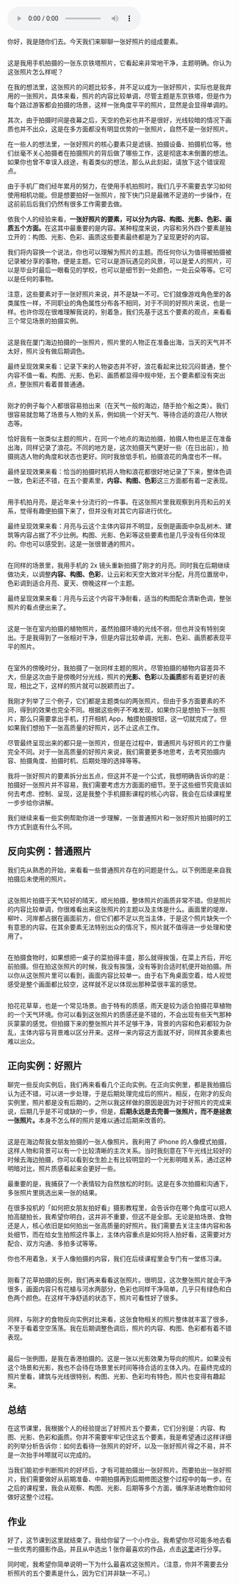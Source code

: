 <audio title="02｜一张好照片的背后，都隐含着哪些要素？" src="https://static001.geekbang.org/resource/audio/b4/6c/b4d1fc911640d5ab2003da550c01676c.mp3" controls="controls"></audio> 
<p>你好，我是随你们去。今天我们来聊聊一张好照片的组成要素。</p><p><img src="https://static001.geekbang.org/resource/image/d2/48/d2d5cef9de554140261b9281341aee48.png" alt=""></p><p>这是我用手机拍摄的一张东京铁塔照片，它看起来非常地干净，主题明确。你认为这张照片怎么样呢？</p><p>在我的想法里，这张照片的问题比较多，并不足以成为一张好照片，实际也是我弃用的一张照片。具体来看，照片的内容比较单调，尽管主题是东京铁塔，但是作为每个路过游客都会拍摄的场景，这样一张角度平平的照片，显然是会显得单调的。</p><p>其次，由于拍摄时间是夜幕之后，天空的色彩也并不是很好，光线较暗的情况下画质也并不出众，这是在多方面都没有明显优势的一张照片，自然不是一张好照片。</p><p>在一些人的想法里，一张好照片的核心要素只是滤镜、拍摄设备、拍摄机位等。他们丝毫不关心拍摄者在拍摄照片的背后做了哪些工作，这是彻底本末倒置的想法。如果你也曾不幸误入歧途，有着类似的想法，那么从此刻起，请放下这个错误观点。</p><p>由于手机厂商们经年累月的努力，在使用手机拍照时，我们几乎不需要去学习如何使用相机功能。但是想要拍好一张照片，按下快门只是最微不足道的一步操作，在这前前后后我们仍然有很多工作需要去做。</p><p>依我个人的经验来看，<strong>一张好照片的要素，可以分为内容、构图、光影、色彩、画质五个方面</strong><strong>。</strong>在这其中最重要的是内容。某种程度来说，内容和另外四个要素是独立开的：构图、光影、色彩、画质这些要素最终都是为了呈现更好的内容。</p><!-- [[[read_end]]] --><p>我们将内容换一个说法，你也可以理解为照片的主题。而任何你认为值得被拍摄被记录被分享的事物，便是主题。它可以是游玩遇见的风景，可以是爱人的照片，可以是毕业时最后一眼看见的学校，也可以是细节到一处颜色，一处云朵等等。它可以是任何的事物。</p><p>注意，这些要素对于一张好照片来说，并不是缺一不可。它们就像游戏角色里的各类属性一样，不同职业的角色属性分布各不相同，对于不同的好照片来说，也是一样。也许你现在很难理解我说的，别着急，我们先基于这五个要素的观点，来看看三个常见场景的拍摄实例。</p><p><img src="https://static001.geekbang.org/resource/image/24/50/2445cbc601f9c92772ed949a47096350.png" alt=""></p><p>这是我在厦门海边拍摄的一张照片，照片里的人物正在准备出海，当天的天气并不太好，照片没有做后期调色。</p><p>最终呈现效果来看：记录下来的人物姿态并不好，浪花看起来比较沉闷普通，整个内容不值一看。构图、光影、色彩、画质都显得中规中矩，五个要素都没有突出点，整张照片看着普普通通。</p><p><img src="https://static001.geekbang.org/resource/image/3c/18/3cc54cf9bc447943ff22258311d88418.png" alt=""></p><p>刚才的例子每个人都很容易拍出来（在天气一般的海边，随手拍个船之类）。我们很容易就忽略了场景与人物的关系，例如挑一个好天气、等待合适的浪花/人物状态等。</p><p>恰好我有一张类似主题的照片，在同一个地点的海边拍摄，拍摄人物也是正在准备出海，同样记录了浪花。不同的地方是，这次拍摄天气更好一些（在日出前），拍摄挑选人物的角度和状态也更好。同时我放低手机，拍摄浪花的角度也不一样。</p><p>最终呈现效果来看：恰当的拍摄时机将人物和浪花都很好地记录了下来，整体色调一致，色彩还不错，在五个要素里，<strong>内容、构图、色彩</strong>这三方面都有着一定表现。</p><p><img src="https://static001.geekbang.org/resource/image/ba/85/ba8cb27e10623548dd3d5db805efa185.png" alt=""></p><p>用手机拍月亮，是近年来十分流行的一件事。在这张照片里我观察到月亮和云的关系，觉得有趣便拍摄下来了，但并没有对其它内容进行优化。</p><p>最终呈现效果来看：月亮与云这个主体内容并不明显，反倒是画面中杂乱树木、建筑等内容占据了不少比例。构图、光影、色彩等这些要素也是几乎没有任何体现的。你也可以感受到，这是一张很普通的照片。</p><p><img src="https://static001.geekbang.org/resource/image/84/7b/8472ac87c19d73a989yy1f1e84c17c7b.png" alt=""></p><p>在同样的场景里，我用手机的 2x 镜头重新拍摄了刚才的月亮。同时我在后期继续做功夫，以调整<strong>内容、构图、色彩</strong>，让云彩和天空大致对半分配，月亮位置居中，色彩调到适合月亮、夏天、傍晚这样一个主题。</p><p>最终呈现效果来看：月亮与云这个内容干净耐看，适当的构图配合清新色调，整张照片的看点便出来了。</p><p><img src="https://static001.geekbang.org/resource/image/9b/c5/9b05fd28043a3db8d926dbbdb860c0c5.jpg" alt=""></p><p>这是一张在室内拍摄的植物照片，虽然拍摄环境的光线不弱，但也并没有特别突出。于是我得到了一张相对干净，但是内容比较单调，光影、色彩、画质都表现平平的照片。</p><p><img src="https://static001.geekbang.org/resource/image/3f/f3/3f1be2b17e8ee49af53d5e8a857f1df3.jpg" alt=""></p><p>在室外的傍晚时分，我拍摄了一张同样主题的照片。尽管拍摄的植物内容差异不大，但是这次由于是傍晚时分光线，照片的<strong>光影、色彩</strong>以及<strong>画质</strong>都有着更好的表现，相比之下，这样的照片就可以脱颖而出了。</p><p>我刚才列举了三个例子，它们都是主题类似的两张照片。但由于多方面要素的不同，得到的效果也完全不同。根据这些例子不难发现，如果你只是想拍下一张照片，那么只需要拿出手机，打开相机 App，触摸拍摄按钮，这一切就完成了。但如果我们想拍下一张高质量的好照片，远不止这点工作。</p><p>尽管最终呈现出来的都只是一张照片，但是在过程中，普通照片与好照片的工作量完全不同。对于一张高质量的好照片来说，我们需要更多地思考，去考究拍摄内容、拍摄角度、拍摄时机、后期处理的选择等等。</p><p>我将一张好照片的要素拆分出五点，但这并不是一个公式，我想明确告诉你的是：拍摄好一张照片并不容易，我们需要考虑方方面面的细节。至于这些细节究竟该如何去考虑、控制、呈现，这是我整个手机摄影课程的核心内容，我会在后续课程里一步步给你讲解。</p><p>我们继续来看一些实例帮助你进一步理解，一张普通照片和一张好照片拍摄时的工作方式到底有什么不同。</p><h2>反向实例：普通照片</h2><p>我们先从熟悉的开始，来看看一些普通照片存在的问题是什么。以下例图是来自我拍摄后未使用的照片。</p><p><img src="https://static001.geekbang.org/resource/image/16/8b/1601dc3c1e9ce2269b6e3002f2748c8b.jpg" alt=""></p><p>这张照片拍摄于天气较好的晴天，顺光拍摄，整体照片的画质非常不错。但是照片的内容比较单调，你很难看出来这张照片的主题以及主体是什么。画面里的堤岸、柳叶、河岸都占据在画面前方，但它们都不足以充当主体，于是这个照片缺失一个有意思的内容。在其余要素无法特别出众的情况下，照片就不值得进一步处理和使用了。</p><p><img src="https://static001.geekbang.org/resource/image/e3/4d/e372488133a4c2yye798a65f6e05664d.png" alt=""></p><p>在拍摄食物时，如果想把一桌子的菜拍得丰盛，那么就得挨饿，在菜上齐后，开吃前拍摄。但在拍这张照片的时候，我没有挨饿，没有等到合适时机便开始拍摄。所以你从这张照片里可以看到，画面内容比较单一。由于右下角桌面空着，给人视觉感受是整个画面都比较空，这样就不足以体现出那种菜很丰富的感觉。</p><p><img src="https://static001.geekbang.org/resource/image/cc/17/cc3a599e3e1b266486900ef9c0355917.jpg" alt=""></p><p>拍花花草草，也是一个常见场景。由于特有的质感，雨天是较为适合拍摄花草植物的一个天气环境。你可以看到这张照片的质感还是不错的，不会出现有些天气那种灰蒙蒙的感觉。但拍摄下来的整张照片并不足够干净，背景的内容和色彩都较为杂乱，主体内容与背景难以区分开来。这样一来内容这方面就不好，同样其余要素也难以出众。</p><h2>正向实例：好照片</h2><p>聊完一些反向实例后，我们再来看看几个正向实例。在正向实例里，都是我拍摄后认为还不错，可以进一步处理，于是后期处理完成后的照片。相反，在刚才的反向实例里，照片都是没有后期的，之所以我这样做的原因是因为对于好照片的完成来说，后期几乎是不可或缺的一步，但是，<strong>后期永远是去完善一张照片，而不是拯救一张照片</strong><strong>。</strong>本身不怎么样的照片是难以通过后期来改善的。</p><p><img src="https://static001.geekbang.org/resource/image/36/6a/36789f7ab3de65750ffa91a44421bb6a.jpg" alt=""></p><p>这是在海边帮我女朋友拍摄的一张人像照片。我利用了 iPhone 的人像模式拍摄，这样人物和背景可以有一个比较清晰的主次关系。当时我刻意在下午光线比较好的时候去海边拍摄，你可以看到女生脸上有比较明显的一个光影明暗关系，通过这种明暗对比，照片质感看起来会更好一些。</p><p>最重要的是，我捕获了一个表情较为自然放松的时刻。这是在多次拍摄和沟通下，多张照片里挑选出来一张的结果。</p><p>在很多投机的「如何把女朋友拍好看」摄影教程里，会告诉你在哪个角度可以把人拍高腿拍长，我希望你明白，这并非不重要，但这不是全部。无论是拍场景、食物还是人，核心依旧是如何拍出一张高质量的好照片。我们需要去关注主体内容和各处细节，而在给女生拍照这件事上，主体内容重点是如何将人拍好看，这需要对方配合、双方沟通、多拍多试等等。</p><p>你也不用着急，关于人像拍摄的内容，我们在后续课程里会专门有一堂练习课。</p><p><img src="https://static001.geekbang.org/resource/image/6d/a2/6dbf1ee967c9cf6528f1283370b496a2.jpg" alt=""></p><p>刚看了花草拍摄的反例，我们再来看看这张照片。很明显，这次整张照片就会干净很多，画面内容只有花植与河水两部分，色彩也同样干净简单，几乎只有绿色和白色两个颜色。在这样干净舒适的状态下，照片可看性好了很多。</p><p><img src="https://static001.geekbang.org/resource/image/1d/81/1d69b44441ab597770a31df487638381.jpg" alt=""></p><p>同样，与刚才的食物反向实例对比来看，这张食物相关的照片整体就丰富了很多，不至于看着空空荡荡。我在后期调整色调后，照片的内容、构图、色彩都有着不错表现。</p><p><img src="https://static001.geekbang.org/resource/image/47/b7/471d6a50ecf3024bf1f9d41a89b64fb7.jpg" alt=""></p><p>最后一张例图，是我在香港拍摄的。这是一张以光影效果为导向的照片。如果没有这个场景和光影，我也不会待在场景里长时间等待合适的主体入内。在最终完成的照片里看，建筑与光线很特别，构图、光影、色彩均有特色，照片也变得有趣起来。</p><h2>总结</h2><p>在这节课里，我根据个人的经验提出了好照片五个要素，它们分别是：内容、构图、光影、色彩和画质。你并不需要牢牢记住这五个要素，我是希望通过这样详细的列举分析告诉你：如何去看待一张照片的好坏，以及一张好照片得之不易，并不是一次抬手咔嚓就可以完成的。</p><p>当我们能初步判断照片的好坏后，才有可能拍摄出一张好照片。而要拍出一张好照片，我们需要做好从前期准备、中期拍摄再到后期修图这整个过程中的每一步。在之后的课程里，我会从观察、构图、光影、后期等多个方面，循序渐进地教你如何做好这整个过程。</p><h2>作业</h2><p>好了，这节课到这里就结束了。我给你留了一个小作业。我希望你尽可能多地去看一些优秀的摄影作品，并且从中选出 1 张你最喜欢的作品，点击<a href="time://hordeChannelDetail?channelId=29">这里</a>进行分享。</p><p>同时呢，我希望你简单说明一下为什么最喜欢这张照片。（注意，你并不需要去分析照片的五个要素是什么，因为它们并非缺一不可。）</p>